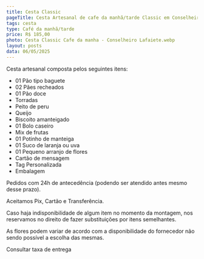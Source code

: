 ```yaml
---
title: Cesta Classic
pageTitle: Cesta Artesanal de cafe da manhã/tarde Classic em Conselheiro Lafaiete MG | Memorare Cestas
tags: cesta
type: Café da manhã/tarde
price: R$ 185,00
photo: Cesta Classic Cafe da manha - Conselheiro Lafaiete.webp
layout: posts
data: 06/05/2025
---
```

Cesta artesanal composta pelos seguintes itens:

- 01 Pão tipo baguete
- 02 Pães recheados
- 01 Pão doce
- Torradas
- Peito de peru
- Queijo
- Biscoito amanteigado
- 01 Bolo caseiro
- Mix de frutas
- 01 Potinho de manteiga
- 01 Suco de laranja ou uva
- 01 Pequeno arranjo de flores
- Cartão de mensagem
- Tag Personalizada
- Embalagem


Pedidos com 24h de antecedência (podendo ser atendido antes mesmo desse prazo). 

Aceitamos Pix, Cartão e Transferência. 

Caso haja indisponibilidade de algum item no momento da montagem, nos reservamos no direito de fazer substituições por itens semelhantes. 

As flores podem variar de acordo com a disponibilidade do fornecedor não sendo possível a escolha das mesmas. 

Consultar taxa de entrega